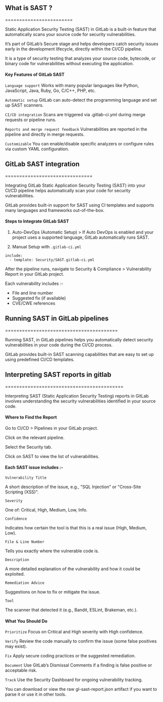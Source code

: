 ## What is SAST ?
========================


Static Application Security Testing (SAST) in GitLab is a built-in feature that automatically scans your source code for security vulnerabilities. 

It’s part of GitLab’s Secure stage and helps developers catch security issues early in the development lifecycle, directly within the CI/CD pipeline.

It is a type of security testing that analyzes your source code, bytecode, or binary code for vulnerabilities without executing the application.

#### Key Features of GitLab SAST

`Language support` Works with many popular languages like Python, JavaScript, Java, Ruby, Go, C/C++, PHP, etc.

`Automatic setup` GitLab can auto-detect the programming language and set up SAST scanners.

`CI/CD integration` Scans are triggered via .gitlab-ci.yml during merge requests or pipeline runs.

`Reports and merge request feedback` Vulnerabilities are reported in the pipeline and directly in merge requests.

`Customizable` You can enable/disable specific analyzers or configure rules via custom YAML configuration.


## GitLab SAST integration
===============================

Integrating GitLab Static Application Security Testing (SAST) into your CI/CD pipeline helps automatically scan your code for security vulnerabilities. 

GitLab provides built-in support for SAST using CI templates and supports many languages and frameworks out-of-the-box.

#### Steps to Integrate GitLab SAST

1. Auto-DevOps (Automatic Setup) > If Auto DevOps is enabled and your project uses a supported language, GitLab automatically runs SAST.

2. Manual Setup with `.gitlab-ci.yml`

```
include:
  - template: Security/SAST.gitlab-ci.yml
```

After the pipeline runs, navigate to Security & Compliance > Vulnerability Report in your GitLab project.

Each vulnerability includes :-

  - File and line number
  - Suggested fix (if available)
  - CVE/CWE references



## Running SAST in GitLab pipelines
========================================

Running SAST, in GitLab pipelines helps you automatically detect security vulnerabilities in your code during the CI/CD process. 

GitLab provides built-in SAST scanning capabilities that are easy to set up using predefined CI/CD templates.


## Interpreting SAST reports in gitlab
==========================================

Interpreting SAST (Static Application Security Testing) reports in GitLab involves understanding the security vulnerabilities identified in your source code.

#### Where to Find the Report

Go to CI/CD > Pipelines in your GitLab project.

Click on the relevant pipeline.

Select the Security tab.

Click on SAST to view the list of vulnerabilities.


#### Each SAST issue includes :-

`Vulnerability Title`

A short description of the issue, e.g., "SQL Injection" or "Cross-Site Scripting (XSS)".

`Severity`

One of: Critical, High, Medium, Low, Info.

`Confidence`

Indicates how certain the tool is that this is a real issue (High, Medium, Low).

`File & Line Number`

Tells you exactly where the vulnerable code is.

`Description`

A more detailed explanation of the vulnerability and how it could be exploited.

`Remediation Advice`

Suggestions on how to fix or mitigate the issue.

`Tool`

The scanner that detected it (e.g., Bandit, ESLint, Brakeman, etc.).


#### What You Should Do

`Prioritize` Focus on Critical and High severity with High confidence.

`Verify` Review the code manually to confirm the issue (some false positives may exist).

`Fix` Apply secure coding practices or the suggested remediation.

`Document` Use GitLab’s Dismissal Comments if a finding is false positive or acceptable risk.

`Track` Use the Security Dashboard for ongoing vulnerability tracking.

You can download or view the raw gl-sast-report.json artifact if you want to parse it or use it in other tools.
